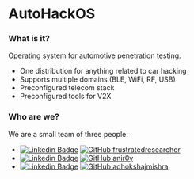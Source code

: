 # AutoHackOS

### What is it?
Operating system for automotive penetration testing.

- One distribution for anything related to car hacking
- Supports multiple domains (BLE, WiFi, RF, USB)
- Preconfigured telecom stack
- Preconfigured tools for V2X

### Who are we?
We are a small team of three people:
- [![Linkedin Badge](https://img.shields.io/badge/Ravi%20Rajput-Connect%20on%20linkedin-blue?style=for-the-badge&logo=linkedin)](https://www.linkedin.com/in/frustratedresearcher/) [![GitHub frustratedresearcher](https://img.shields.io/github/followers/frustratedresearcher?label=GitHub&style=for-the-badge&logo=github)](https://github.com/frustratedresearcher)
- [![Linkedin Badge](https://img.shields.io/badge/Animesh%20Roy-Connect%20on%20linkedin-blue?style=for-the-badge&logo=linkedin)](https://www.linkedin.com/in/anir0y/) [![GitHub anir0y](https://img.shields.io/github/followers/anir0y?label=GitHub&style=for-the-badge&logo=github)](https://github.com/anir0y)
- [![Linkedin Badge](https://img.shields.io/badge/Adhokshaj%20Mishra-Connect%20on%20linkedin-blue?style=for-the-badge&logo=linkedin)](https://www.linkedin.com/in/adhokshajmishra/) [![GitHub adhokshajmishra](https://img.shields.io/github/followers/adhokshajmishra?label=GitHub&style=for-the-badge&logo=github)](https://github.com/adhokshajmishra)

<!--
**autohackos/autohackos** is a ✨ _special_ ✨ repository because its `README.md` (this file) appears on your GitHub profile.

Here are some ideas to get you started:

- 🔭 I’m currently working on ...
- 🌱 I’m currently learning ...
- 👯 I’m looking to collaborate on ...
- 🤔 I’m looking for help with ...
- 💬 Ask me about ...
- 📫 How to reach me: ...
- 😄 Pronouns: ...
- ⚡ Fun fact: ...
-->
